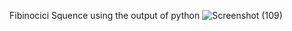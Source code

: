 Fibinocici Squence using the output of python
![Screenshot (109)](https://github.com/user-attachments/assets/6a61cdd9-53af-4f63-bdde-1cdf415915ce)

